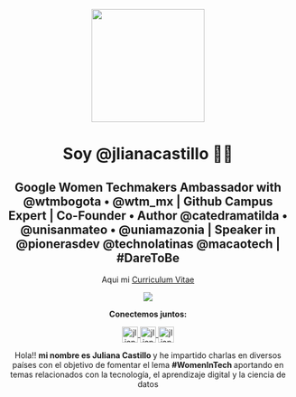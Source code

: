 <p align="center" width="300">
<img align="center" width="200" src="https://user-images.githubusercontent.com/96964513/233892774-7bb6db1e-c1db-4b97-93cf-4863ea0ac327.jpg" />
   <h1 align="center">Soy @jlianacastillo 👩‍💻</h1>
   <h2 align="center">Google Women Techmakers Ambassador with @wtmbogota • @wtm_mx | Github Campus Expert | Co-Founder • Author @catedramatilda • @unisanmateo • @uniamazonia | Speaker in @pionerasdev @technolatinas @macaotech | #DareToBe</h2>
</p>
<p align="center">
Aqui mi <a href="https://drive.google.com/file/d/1IvOEkP0t9tjdoO7XjUiM0O1oZopA526n/view?usp=share_link">Curriculum Vitae</a> 
</p>
<p align="center">
  <img align="" src="https://visitor-badge.laobi.icu/badge?page_id=jlianacastillo.jlianacastillo" />
</p>
<p align="center"><strong>Conectemos juntos:</strong></p>
<p align="center">
  <a href="https://twitter.com/jlianacastillo" target="blank">
    <img align="center" src="https://cdn.jsdelivr.net/npm/simple-icons@3.0.1/icons/twitter.svg" alt="jlianacastillo" height="28px" width="28px" />
  </a>
  <a href="https://www.linkedin.com/in/jlianacastillo/" target="blank">
    <img align="center" src="https://cdn.jsdelivr.net/npm/simple-icons@3.0.1/icons/linkedin.svg" alt="jlianacastillo" height="28px" width="28px" />
  </a>
    <a href="https://www.facebook.com/jliannacastillo" target="blank">
    <img align="center" src="https://cdn.jsdelivr.net/npm/simple-icons@3.0.1/icons/facebook.svg" alt="jlianacastillo" height="28px" width="28px" />
  </a>
</p>
<p align="center">Hola!! <strong> mi nombre es Juliana Castillo </strong> y he impartido charlas en diversos países con el objetivo de fomentar el lema <strong> #WomenInTech </strong> aportando en temas relacionados con la tecnología, el aprendizaje digital y la ciencia de datos <br> </p>


